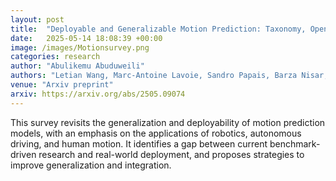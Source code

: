 ```yaml
---
layout: post
title:  "Deployable and Generalizable Motion Prediction: Taxonomy, Open Challenges and Future Directions"
date:   2025-05-14 18:08:39 +00:00
image: /images/Motionsurvey.png
categories: research
author: "Abulikemu Abuduweili"
authors: "Letian Wang, Marc-Antoine Lavoie, Sandro Papais, Barza Nisar, Yuxiao Chen, Wenhao Ding, Boris Ivanovic, Hao Shao, <strong>Abulikemu Abuduweili</strong>, Evan Cook, Yang Zhou, Peter Karkus, Jiachen Li, Changliu Liu, Marco Pavone, Steven Waslander"
venue: "Arxiv preprint"
arxiv: https://arxiv.org/abs/2505.09074
---
```



This survey revisits the generalization and deployability of motion prediction models, with an emphasis on the applications of robotics, autonomous driving, and human motion. It identifies a gap between current benchmark-driven research and real-world deployment, and proposes strategies to improve generalization and integration.